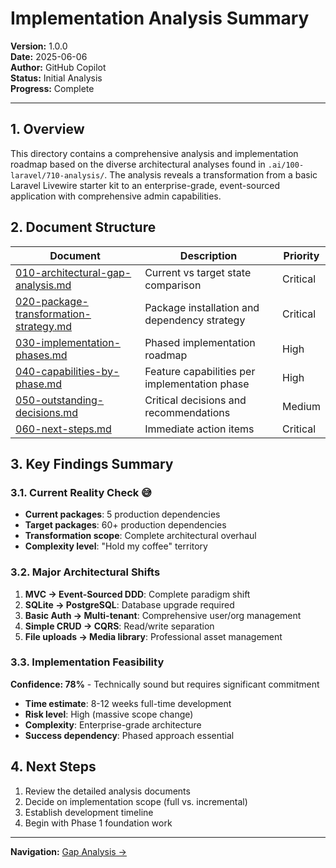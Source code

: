 # Implementation Analysis Summary

**Version:** 1.0.0  
**Date:** 2025-06-06  
**Author:** GitHub Copilot  
**Status:** Initial Analysis  
**Progress:** Complete  

---

## 1. Overview

This directory contains a comprehensive analysis and implementation roadmap based on the diverse architectural analyses found in `.ai/100-laravel/710-analysis/`. The analysis reveals a transformation from a basic Laravel Livewire starter kit to an enterprise-grade, event-sourced application with comprehensive admin capabilities.

## 2. Document Structure

| Document | Description | Priority |
|----------|-------------|----------|
| [010-architectural-gap-analysis.md](010-architectural-gap-analysis.md) | Current vs target state comparison | Critical |
| [020-package-transformation-strategy.md](020-package-transformation-strategy.md) | Package installation and dependency strategy | Critical |
| [030-implementation-phases.md](030-implementation-phases.md) | Phased implementation roadmap | High |
| [040-capabilities-by-phase.md](040-capabilities-by-phase.md) | Feature capabilities per implementation phase | High |
| [050-outstanding-decisions.md](050-outstanding-decisions.md) | Critical decisions and recommendations | Medium |
| [060-next-steps.md](060-next-steps.md) | Immediate action items | Critical |

## 3. Key Findings Summary

### 3.1. Current Reality Check 😅

- **Current packages**: 5 production dependencies
- **Target packages**: 60+ production dependencies  
- **Transformation scope**: Complete architectural overhaul
- **Complexity level**: "Hold my coffee" territory

### 3.2. Major Architectural Shifts

1. **MVC → Event-Sourced DDD**: Complete paradigm shift
2. **SQLite → PostgreSQL**: Database upgrade required
3. **Basic Auth → Multi-tenant**: Comprehensive user/org management
4. **Simple CRUD → CQRS**: Read/write separation
5. **File uploads → Media library**: Professional asset management

### 3.3. Implementation Feasibility

**Confidence: 78%** - Technically sound but requires significant commitment

- **Time estimate**: 8-12 weeks full-time development
- **Risk level**: High (massive scope change)
- **Complexity**: Enterprise-grade architecture
- **Success dependency**: Phased approach essential

## 4. Next Steps

1. Review the detailed analysis documents
2. Decide on implementation scope (full vs. incremental)
3. Establish development timeline
4. Begin with Phase 1 foundation work

---

**Navigation:** [Gap Analysis →](010-architectural-gap-analysis.md)
